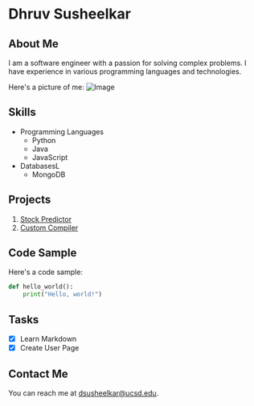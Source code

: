 # Dhruv Susheelkar

## About Me

I am a software engineer with a passion for solving complex problems. I have experience in various programming languages and technologies.

Here's a picture of me:
![Image](portrait.png)

## Skills

* Programming Languages
  * Python
  * Java
  * JavaScript
* DatabasesL
  * MongoDB

## Projects

1. [Stock Predictor](https://github.com/3DSA/Stock_Predictor)
2. [Custom Compiler](https://github.com/3DSA/Portfolio/tree/main/Compiler)

## Code Sample

Here's a code sample:

```python
def hello_world():
    print("Hello, world!")
```

## Tasks

- [x] Learn Markdown
- [x] Create User Page

## Contact Me

You can reach me at [dsusheelkar@ucsd.edu](mailto:dsusheelkar@ucsd.edu).